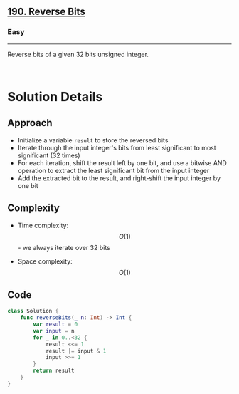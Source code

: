 <h2><a href="https://leetcode.com/problems/reverse-bits/">190. Reverse Bits</a></h2><h3>Easy</h3><hr><div><p>Reverse bits of a given 32 bits unsigned integer.</p>
</br>

# Solution Details

## Approach
- Initialize a variable `result` to store the reversed bits
- Iterate through the input integer's bits from least significant to most significant (32 times)
- For each iteration, shift the result left by one bit, and use a bitwise AND operation to extract the least significant bit from the input integer
- Add the extracted bit to the result, and right-shift the input integer by one bit

## Complexity
- Time complexity:
$$O(1)$$ - we always iterate over 32 bits

- Space complexity:
$$O(1)$$

## Code
```swift
class Solution {
    func reverseBits(_ n: Int) -> Int {
        var result = 0
        var input = n
        for _ in 0..<32 {
            result <<= 1
            result |= input & 1
            input >>= 1
        }
        return result
    }
}
```
